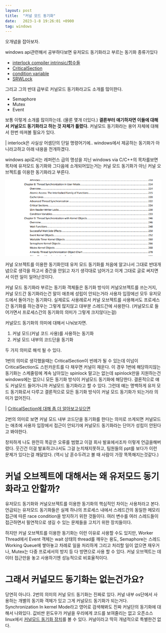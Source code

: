 ```yaml
---
layout: post
title:  "커널 모드 동기화"
date:   2023-1-8 19:26:01 +0900
tag: windows
---
```


오개념을 잡아보자.


windows api관련해서 공부하다보면 유저모드 동기화라고 부르는 동기화 종류가있다
- [interlock compiler intrinsic/함수들](https://learn.microsoft.com/en-us/windows/win32/sync/interlocked-variable-access)
- [CriticalSection](https://learn.microsoft.com/en-us/windows/win32/sync/critical-section-objects)
- [condition variable](https://learn.microsoft.com/en-us/windows/win32/sync/condition-variables)
- [SRWLock](https://learn.microsoft.com/en-us/windows/win32/sync/slim-reader-writer--srw--locks)

그리고 그의 반대 급부로 커널모드 동기화라고도 소개를 많이한다.
- Semaphore
- Mutex
- Event

보통 이렇게 소개를 많이하는데. (물론 몇개 더있다.)
**결론부터 얘기하자면 이들에 대해서 커널모드 동기화라고 하는 것 자체가 틀렸다.**
커널모드 동기화라는 용어 자체에 대해서 한번 따져볼 필요가 있다.

| interlock은 사실상 어셈단의 단일 명령어기에.. windows에서 제공하는 동기화가 아니라고하고 아래 내용을 전개하겠다.

windows api로서는 레퍼런스 급의 명성을 지닌 windows via C/C++의 목차를보면 목차에 유저모드 동기화와 그다음에 소개되어있는거는 커널 모드 동기화가 아닌 커널 오브젝트를 이용한 동기화라고 부른다. 

![Untitled](/images/SynchronizationInkernelMode/1.png)



커널 오브젝트를 이용한 동기화인데 유저 모드 동기화를 처음에 알고나서 그대로 반대개념으로 생각을 하고서 중간을 안읽고 자기 생각대로 넘어가고 이게 그대로 글로 써지면서 이런 일이 일어난것이다.

커널 모드 동기화라 부르는 동기화 객체들은 동기화 방식이 커널오브젝트를 쓰는거지, 커널 모드간 동기화라는건 말이 애초에 성립이 안되는거라 사용자 입장에선 모두 유저모드에서 돌아가는 동기화다.
실제로도 사용례로서 커널 오브젝트를 사용해서도 프로세스간 동기화를 하는경우는 그렇게 많지않고 대부분 스레드간에 사용한다. (커널모드로 들어가면서 프로세스간의 동기화의 의미가 그렇게 크지않다는걸)

커널모드 동기화의 의미에 대해서 나눠보자면.

1. 커널 모드(커널 코드 사용)를 사용하는 동기화
2. 커널 모드 내부의 코드단을 동기화

두 가지 의미로 해석 될 수 있다. 

1번의 의미로 생각했을때는 CriticalSection이 반례가 될 수 있는데 이넘이 CriticalSection도 스핀카운트를 다 채우면 커널이 재운다. 
이 경우 1번에 해당하지않는 동기화는 스케줄링에 계속 남아있는 spinlock 말고는 없는데 spinlock만을 지원하는건 windows에는 없으니 모든 동기화 방식이 커널모드 동기화에 해당한다.
결론적으로 얘도 커널모드 들어가니까 커널모드 동기화라고 할 수 있다. 그런데 얘는 명백하게 유저 모드 동기화로서 다루고 결론적으로 모든 동기화 방식이 커널 모드 동기화가 되는거라 의미가 없어진다.

| [CriticalSection에 대해 좀 더 알아보고싶으면](http://www.kudryavka.me/?p=991)

2번의 의미로 보면 커널 모드 내부 코드단을 동기화를 한다는 의미로 쓰게되면 커널모드는 애초에 사용자 입장에서 접근이 안되기에 커널모드 동기화라는 단어가 성립이 안된다고 봐야한다.


창피하게 나도 완전히 똑같은 오류를 범했고 이걸 회사 발표에서조차 이렇게 언급을해버렸다.
웃긴건 이걸 발표하고나서도 그걸 눈치채지못하고, 팀원들의 ppt를 보다가 이런 문제가 있다는걸 깨달았다.
(역시 남 훈수두려고 볼 때 사람이 가장 똑똑해지는것같다.)

# 커널 오브젝트에 대해서는 왜 유저모드 동기화라고 안할까?

유저모드 동기화와 커널오브젝트를 이용한 동기화의 핵심적인 차이는 사용처라고 본다.
언급되는 유저모드 동기화들은 실제 하나의 프로세스 내에서 스레드간의 동일한 메모리 접근에 따른 race condition을 방지하기 위한 것들이다.
여러 변수를 여러 스레드들이 접근하면서 필연적으로 생길 수 있는 문제들을 고치기 위한 장치들이다.

하지만 커널 오브젝트를 이용한 동기화는 이런 이유로 사용할 수도 있지만, Worker Thread에서 Event 객체는 wait 상태의 thread를 깨우는 용도, Semaphore는 스레드 Working Queue에 쌓아놓고 차례로 일을 처리하게 그리고 처리할 일이 없으면 재우거나, Mutex는 다중 프로세서의 방지 등 다 방면으로 사용 할 수 있다. 커널 오브젝트는 데이터 접근만을 놓고 사용하기엔 성능적으로 비효율적이다.


# 그래서 커널모드 동기화는 없는건가요?

당연히 아니다. 2번의 의미의 커널 모드 동기화는 진짜로 있다. 커널 내부 os단에서 사용하는 개별의 동기화 객체가 있고 그게 커널모드 동기화가 되는거다. Synchronization In kernel Mode라고 영어로 검색해봐도 진짜 커널단의 동기화에 대해서 나와있다. 
값비싼 윈도우가 커널을 우리에게 코드를 보여줄리는 없고 오픈소스 linux에서 [커널모드 동기화 장치](https://docs.kernel.org/locking/locktypes.html)를 볼 수 있다. 커널이라고 딱히 개념적으로 특별한건 없다.




